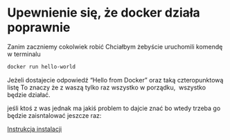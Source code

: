 # Upewnienie się, że docker działa poprawnie

Zanim zaczniemy cokolwiek robić Chciałbym żebyście uruchomili komendę w terminalu 

```bash
docker run hello-world
```

Jeżeli dostajecie odpowiedź “Hello from Docker” oraz taką czteropunktową listę To znaczy że z waszą tylko raz wszystko w porządku,  wszystko będzie działać.

jeśli ktoś z was jednak ma jakiś problem to dajcie znać bo wtedy trzeba go będzie zaisntalować jeszcze raz:

[Instrukcja instalacji](https://github.com/sagespl/inzynier-ai/blob/main/vm/setup/common/docker.sh)

